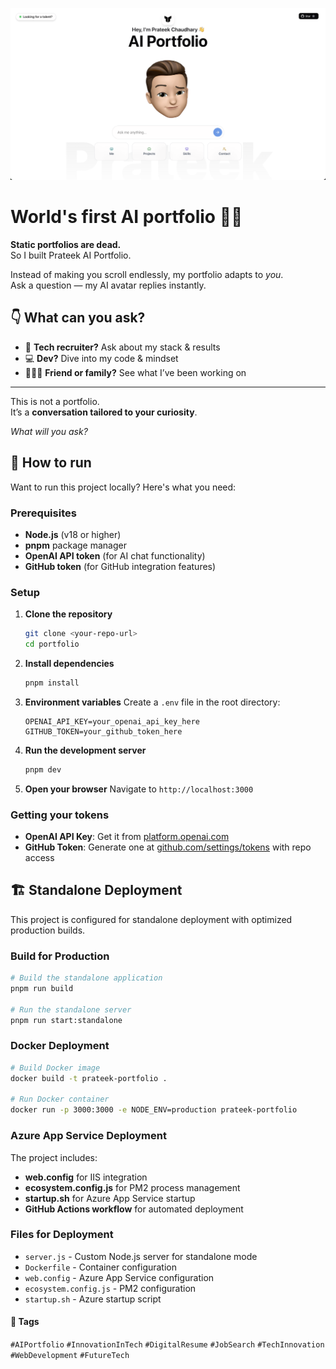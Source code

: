 ![image](assets/readme-photo.png)
 
# World's first AI portfolio 🤖✨  

**Static portfolios are dead.**  
So I built Prateek AI Portfolio.

Instead of making you scroll endlessly, my portfolio adapts to *you*.  
Ask a question — my AI avatar replies instantly.

## 👇 What can you ask?

- 🧠 **Tech recruiter?** Ask about my stack & results  
- 💻 **Dev?** Dive into my code & mindset  
- 🧑‍🤝‍🧑 **Friend or family?** See what I’ve been working on  

---

This is not a portfolio.  
It’s a **conversation tailored to your curiosity**.

*What will you ask?*

## 🚀 How to run

Want to run this project locally? Here's what you need:

### Prerequisites
- **Node.js** (v18 or higher)
- **pnpm** package manager
- **OpenAI API token** (for AI chat functionality)
- **GitHub token** (for GitHub integration features)

### Setup
1. **Clone the repository**
   ```bash
   git clone <your-repo-url>
   cd portfolio
   ```

2. **Install dependencies**
   ```bash
   pnpm install
   ```

3. **Environment variables**
   Create a `.env` file in the root directory:
   ```env
   OPENAI_API_KEY=your_openai_api_key_here
   GITHUB_TOKEN=your_github_token_here
   ```

4. **Run the development server**
   ```bash
   pnpm dev
   ```

5. **Open your browser**
   Navigate to `http://localhost:3000`

### Getting your **tokens**
- **OpenAI API Key**: Get it from [platform.openai.com](https://platform.openai.com/api-keys)
- **GitHub Token**: Generate one at [github.com/settings/tokens](https://github.com/settings/personal-access-tokens) with repo access

## 🏗️ Standalone Deployment

This project is configured for standalone deployment with optimized production builds.

### Build for Production
```bash
# Build the standalone application
pnpm run build

# Run the standalone server
pnpm run start:standalone
```

### Docker Deployment
```bash
# Build Docker image
docker build -t prateek-portfolio .

# Run Docker container
docker run -p 3000:3000 -e NODE_ENV=production prateek-portfolio
```

### Azure App Service Deployment
The project includes:
- **web.config** for IIS integration
- **ecosystem.config.js** for PM2 process management
- **startup.sh** for Azure App Service startup
- **GitHub Actions workflow** for automated deployment

### Files for Deployment
- `server.js` - Custom Node.js server for standalone mode
- `Dockerfile` - Container configuration
- `web.config` - Azure App Service configuration
- `ecosystem.config.js` - PM2 configuration
- `startup.sh` - Azure startup script



#### 🔖 Tags

`#AIPortfolio` `#InnovationInTech` `#DigitalResume` `#JobSearch` `#TechInnovation` `#WebDevelopment` `#FutureTech`
